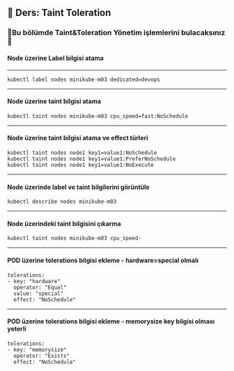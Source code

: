 ## 🧑 Ders: Taint Toleration

### 📗Bu bölümde Taint&Toleration Yönetim işlemlerini bulacaksınız📗

#### Node üzerine Label bilgisi atama
***
```
kubectl label nodes minikube-m03 dedicated=devops
```
***
#### Node üzerine taint bilgisi atama
```
kubectl taint nodes minikube-m03 cpu_speed=fast:NoSchedule
```
***
#### Node üzerine taint bilgisi atama ve effect türleri
```
kubectl taint nodes node1 key1=value1:NoSchedule
kubectl taint nodes node1 key1=value1:PreferNoSchedule
kubectl taint nodes node1 key1=value1:NoExecute
```
***
#### Node üzerinde label ve taint bilgilerini görüntüle
```
kubectl describe nodes minikube-m03
```
***
#### Node üzerindeki taint bilgisini çıkarma
```
kubectl taint nodes minikube-m03 cpu_speed-
```
***
#### POD üzerine tolerations bilgisi ekleme - hardware=special olmalı
```
tolerations:
- key: "hardware"
  operator: "Equal"
  value: "special"
  effect: "NoSchedule"
```
***
#### POD üzerine tolerations bilgisi ekleme - memorysize key bilgisi olması yeterli
```
tolerations:
- key: "memorysize"
  operator: "Exists"
  effect: "NoSchedule"
```


